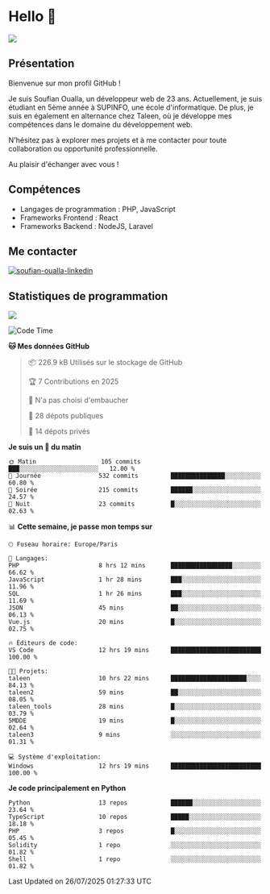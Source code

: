 # Hello 👋

![](https://komarev.com/ghpvc/?username=OSoufian&color=1a1b27)

## Présentation

Bienvenue sur mon profil GitHub !

Je suis Soufian Oualla, un développeur web de 23 ans. Actuellement, je suis étudiant en 5ème année à SUPINFO, une école d'informatique. De plus, je suis en également en alternance chez Taleen, où je développe mes compétences dans le domaine du développement web.

N'hésitez pas à explorer mes projets et à me contacter pour toute collaboration ou opportunité professionnelle.

Au plaisir d'échanger avec vous !

## Compétences

- Langages de programmation : PHP, JavaScript
- Frameworks Frontend : React
- Frameworks Backend : NodeJS, Laravel

## Me contacter

<p>
<a href="https://www.linkedin.com/in/soufian-oualla/" target="_blank"><img align="center" src="https://img.shields.io/badge/-LinkedIn-0077B5?style=for-the-badge&logo=Linkedin&logoColor=white" alt="soufian-oualla-linkedin"/></a>

## Statistiques de programmation

<a href="https://github-readme-stats.vercel.app/api/top-langs/?username=OSoufian&layout=compact">
  <img align="center" src="https://github-readme-stats.vercel.app/api/top-langs/?username=OSoufian&layout=compact"/>
</a>

<br />

<!--START_SECTION:waka-->
![Code Time](http://img.shields.io/badge/Code%20Time-503%20hrs%2023%20mins-blue)

**🐱 Mes données GitHub** 

> 📦 226.9 kB Utilisés sur le stockage de GitHub 
 > 
> 🏆 7 Contributions en 2025
 > 
> 🚫 N'a pas choisi d'embaucher
 > 
> 📜 28 dépots publiques 
 > 
> 🔑 14 dépots privés 
 > 
**Je suis un 🐤 du matin** 

```text
🌞 Matin                  105 commits         ███░░░░░░░░░░░░░░░░░░░░░░   12.00 % 
🌆 Journée                532 commits         ███████████████░░░░░░░░░░   60.80 % 
🌃 Soirée                 215 commits         ██████░░░░░░░░░░░░░░░░░░░   24.57 % 
🌙 Nuit                   23 commits          █░░░░░░░░░░░░░░░░░░░░░░░░   02.63 % 
```


📊 **Cette semaine, je passe mon temps sur** 

```text
🕑︎ Fuseau horaire: Europe/Paris

💬 Langages: 
PHP                      8 hrs 12 mins       █████████████████░░░░░░░░   66.62 % 
JavaScript               1 hr 28 mins        ███░░░░░░░░░░░░░░░░░░░░░░   11.96 % 
SQL                      1 hr 26 mins        ███░░░░░░░░░░░░░░░░░░░░░░   11.69 % 
JSON                     45 mins             ██░░░░░░░░░░░░░░░░░░░░░░░   06.13 % 
Vue.js                   20 mins             █░░░░░░░░░░░░░░░░░░░░░░░░   02.75 % 

🔥 Éditeurs de code: 
VS Code                  12 hrs 19 mins      █████████████████████████   100.00 % 

🐱‍💻 Projets: 
taleen                   10 hrs 22 mins      █████████████████████░░░░   84.13 % 
taleen2                  59 mins             ██░░░░░░░░░░░░░░░░░░░░░░░   08.05 % 
taleen_tools             28 mins             █░░░░░░░░░░░░░░░░░░░░░░░░   03.79 % 
5MDDE                    19 mins             █░░░░░░░░░░░░░░░░░░░░░░░░   02.64 % 
taleen3                  9 mins              ░░░░░░░░░░░░░░░░░░░░░░░░░   01.31 % 

💻 Système d'exploitation: 
Windows                  12 hrs 19 mins      █████████████████████████   100.00 % 
```

**Je code principalement en Python** 

```text
Python                   13 repos            ██████░░░░░░░░░░░░░░░░░░░   23.64 % 
TypeScript               10 repos            █████░░░░░░░░░░░░░░░░░░░░   18.18 % 
PHP                      3 repos             █░░░░░░░░░░░░░░░░░░░░░░░░   05.45 % 
Solidity                 1 repo              ░░░░░░░░░░░░░░░░░░░░░░░░░   01.82 % 
Shell                    1 repo              ░░░░░░░░░░░░░░░░░░░░░░░░░   01.82 % 
```




 Last Updated on 26/07/2025 01:27:33 UTC
<!--END_SECTION:waka-->

